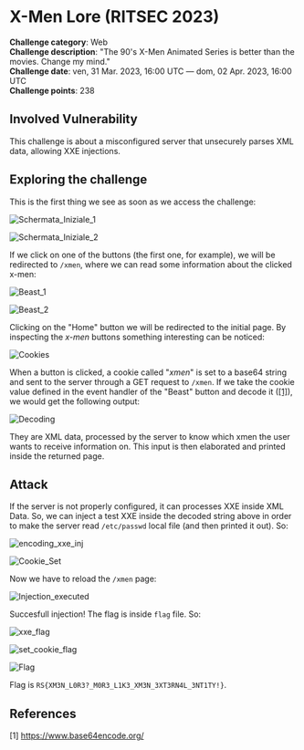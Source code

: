 # X-Men Lore (RITSEC 2023)

**Challenge category**: Web<br>
**Challenge description**: "The 90's X-Men Animated Series is better than the movies. Change my mind."<br>
**Challenge date**: ven, 31 Mar. 2023, 16:00 UTC — dom, 02 Apr. 2023, 16:00 UTC<br>
**Challenge points**: 238<br>

## Involved Vulnerability

This challenge is about a misconfigured server that unsecurely parses XML data, allowing XXE injections.

## Exploring the challenge
This is the first thing we see as soon as we access the challenge:

![Schermata_Iniziale_1](https://user-images.githubusercontent.com/66698256/229508604-a7eb4b39-4723-4a81-933b-850b454f21ce.png)

![Schermata_Iniziale_2](https://user-images.githubusercontent.com/66698256/229508636-0437331b-805d-46ac-b46d-b7139dc5b235.png)

If we click on one of the buttons (the first one, for example), we will be redirected to <code>/xmen</code>, where we can read some information about the clicked x-men:

![Beast_1](https://user-images.githubusercontent.com/66698256/229508839-3c450744-ea36-4c67-8b59-d1a41bdadf86.png)

![Beast_2](https://user-images.githubusercontent.com/66698256/229508883-c8d4c666-dd0a-4860-96c9-3ae44825d571.png)

Clicking on the "Home" button we will be redirected to the initial page. By inspecting the *x-men* buttons something interesting can be noticed:

![Cookies](https://user-images.githubusercontent.com/66698256/229509551-f960f9b0-0f07-479e-9bf2-e525fe59b9e1.png)

When a button is clicked, a cookie called "*xmen*" is set to a base64 string and sent to the server through a GET request to <code>/xmen</code>. If we take the cookie value defined in the event handler of the "Beast" button and decode it ([[1]](#1)), we would get the following output:

![Decoding](https://user-images.githubusercontent.com/66698256/229514057-e00e2b98-a18f-4999-83dd-e888751a1536.png)

They are XML data, processed by the server to know which xmen the user wants to receive information on. This input is then elaborated and printed inside the returned page. 

## Attack

If the server is not properly configured, it can processes XXE inside XML Data. So, we can inject a test XXE inside the decoded string above in order to make the server read <code>/etc/passwd</code> local file (and then printed it out). So:

![encoding_xxe_inj](https://user-images.githubusercontent.com/66698256/229519232-23bf12f0-e9b3-4532-aaa3-8e6695a77c4e.png)

![Cookie_Set](https://user-images.githubusercontent.com/66698256/229519259-f913ed64-6673-44f0-b651-5a59d6b6f883.png)

Now we have to reload the <code>/xmen</code> page:

![Injection_executed](https://user-images.githubusercontent.com/66698256/229519399-1a44b268-9e21-4aeb-b21f-08a545636196.png)

Succesfull injection! The flag is inside <code>flag</code> file. So:

![xxe_flag](https://user-images.githubusercontent.com/66698256/229520247-d33952cb-ed04-443b-9b14-c2b5e4e325f4.png)

![set_cookie_flag](https://user-images.githubusercontent.com/66698256/229520298-9dd1fb29-0c2b-4a4f-8eda-802a00965df5.png)

![Flag](https://user-images.githubusercontent.com/66698256/229520336-bb798ba5-0809-4b6e-8962-a4a0f2238f04.png)

Flag is <code>RS{XM3N_L0R3?_M0R3_L1K3_XM3N_3XT3RN4L_3NT1TY!}</code>.


## References
<a id="1">[1]</a>
https://www.base64encode.org/
